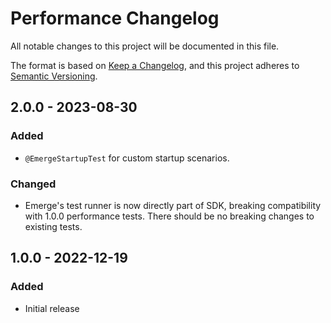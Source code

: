 # Performance Changelog

All notable changes to this project will be documented in this file.

The format is based on [Keep a Changelog](https://keepachangelog.com/en/1.0.0/),
and this project adheres to [Semantic Versioning](https://semver.org/spec/v2.0.0.html).

## 2.0.0 - 2023-08-30

### Added

- `@EmergeStartupTest` for custom startup scenarios.

### Changed

- Emerge's test runner is now directly part of SDK, breaking compatibility with 1.0.0 performance
  tests. There should be no breaking changes to existing tests.

## 1.0.0 - 2022-12-19

### Added

- Initial release
